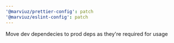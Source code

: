 ```yaml
---
'@marviuz/prettier-config': patch
'@marviuz/eslint-config': patch
---
```


Move dev dependecies to prod deps as they're required for usage

